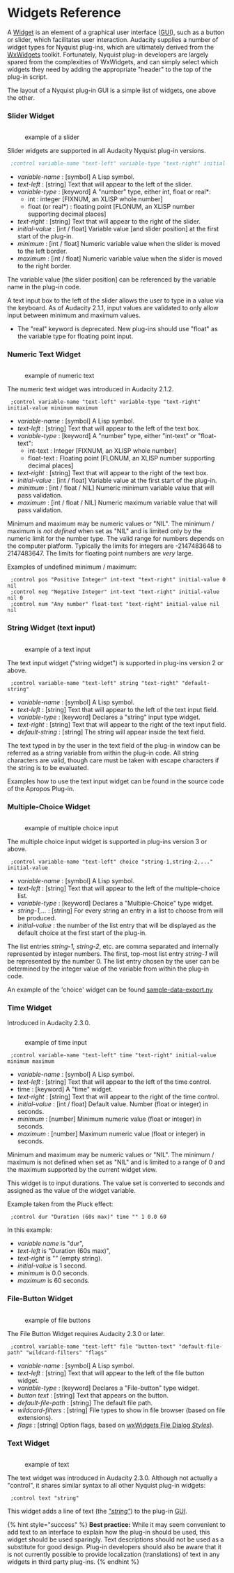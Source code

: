 # Widgets Reference

A [Widget](https://en.wikipedia.org/wiki/Widget\_\(GUI\)) is an element of a graphical user interface ([GUI](https://en.wikipedia.org/wiki/Graphical\_user\_interface)), such as a button or slider, which facilitates user interaction. Audacity supplies a number of widget types for Nyquist plug-ins, which are ultimately derived from the [WxWidgets](https://www.wxwidgets.org/) toolkit. Fortunately, Nyquist plug-in developers are largely spared from the complexities of WxWidgets, and can simply select which widgets they need by adding the appropriate "header" to the top of the plug-in script.

The layout of a Nyquist plug-in GUI is a simple list of widgets, one above the other.

### Slider Widget

<figure><img src="../../../.gitbook/assets/image (6) (2).png" alt=""><figcaption><p>example of a slider</p></figcaption></figure>

Slider widgets are supported in all Audacity Nyquist plug-in versions.

```lisp
 ;control variable-name "text-left" variable-type "text-right" initial-value minimum maximum
```

* _variable-name_ : \[symbol] A Lisp symbol.
* _text-left_ : \[string] Text that will appear to the left of the slider.
* _variable-type_ : \[keyword] A "number" type, either int, float or real\*:
  * int : integer \[FIXNUM, an XLISP whole number]
  * float (or real\*) : floating point \[FLONUM, an XLISP number supporting decimal places]
* _text-right_ : \[string] Text that will appear to the right of the slider.
* _initial-value_ : \[int / float] Variable value \[and slider position] at the first start of the plug-in.
* _minimum_ : \[int / float] Numeric variable value when the slider is moved to the left border.
* _maximum_ : \[int / float] Numeric variable value when the slider is moved to the right border.

The variable value \[the slider position] can be referenced by the variable name in the plug-in code.

A text input box to the left of the slider allows the user to type in a value via the keyboard. As of Audacity 2.1.1, input values are validated to only allow input between minimum and maximum values.

* The "real" keyword is deprecated. New plug-ins should use "float" as the variable type for floating point input.

### Numeric Text Widget

<figure><img src="../../../.gitbook/assets/image (5).png" alt=""><figcaption><p>example of numeric text</p></figcaption></figure>

The numeric text widget was introduced in Audacity 2.1.2.

```
 ;control variable-name "text-left" variable-type "text-right" initial-value minimum maximum
```

* _variable-name_ : \[symbol] A Lisp symbol.
* _text-left_ : \[string] Text that will appear to the left of the text box.
* _variable-type_ : \[keyword] A "number" type, either "int-text" or "float-text":
  * int-text : Integer \[FIXNUM, an XLISP whole number]
  * float-text : Floating point \[FLONUM, an XLISP number supporting decimal places]
* _text-right_ : \[string] Text that will appear to the right of the text box.
* _initial-value_ : \[int / float] Variable value at the first start of the plug-in.
* _minimum_ : \[int / float / NIL] Numeric minimum variable value that will pass validation.
* _maximum_ : \[int / float / NIL] Numeric maximum variable value that will pass validation.

Minimum and maximum may be numeric values or "NIL". The minimum / maximum is _not defined_ when set as "NIL" and is limited only by the numeric limit for the number type. The valid range for numbers depends on the computer platform. Typically the limits for integers are -2147483648 to 2147483647. The limits for floating point numbers are _very_ large.

Examples of undefined minimum / maximum:

```
 ;control pos "Positive Integer" int-text "text-right" initial-value 0 nil
 ;control neg "Negative Integer" int-text "text-right" initial-value nil 0
 ;control num "Any number" float-text "text-right" initial-value nil nil
```

### String Widget (text input)

<figure><img src="../../../.gitbook/assets/image (8).png" alt=""><figcaption><p>example of a text input</p></figcaption></figure>

The text input widget ("string widget") is supported in plug-ins version 2 or above.

```
 ;control variable-name "text-left" string "text-right" "default-string"
```

* _variable-name_ : \[symbol] A Lisp symbol.
* _text-left_ : \[string] Text that will appear to the left of the text input field.
* _variable-type_ : \[keyword] Declares a "string" input type widget.
* _text-right_ : \[string] Text that will appear to the right of the text input field.
* _default-string_ : \[string] The string will appear inside the text field.

The text typed in by the user in the text field of the plug-in window can be referred as a string variable from within the plug-in code. All string characters are valid, though care must be taken with escape characters if the string is to be evaluated.

Examples how to use the text input widget can be found in the source code of the Apropos Plug-in.

### Multiple-Choice Widget

<figure><img src="../../../.gitbook/assets/image (3) (1).png" alt=""><figcaption><p>example of multiple choice input</p></figcaption></figure>

The multiple choice input widget is supported in plug-ins version 3 or above.

```
 ;control variable-name "text-left" choice "string-1,string-2,..." initial-value
```

* _variable-name_ : \[symbol] A Lisp symbol.
* _text-left_ : \[string] Text that will appear to the left of the multiple-choice list.
* _variable-type_ : \[keyword] Declares a "Multiple-Choice" type widget.
* _string-1,..._ : \[string] For every string an entry in a list to choose from will be produced.
* _initial-value_ : the number of the list entry that will be displayed as the default choice at the first start of the plug-in.

The list entries _string-1, string-2_, etc. are comma separated and internally represented by integer numbers. The first, top-most list entry _string-1_ will be represented by the number 0. The list entry chosen by the user can be determined by the integer value of the variable from within the plug-in code.

An example of the 'choice' widget can be found [sample-data-export.ny](https://github.com/audacity/audacity/blob/master/plug-ins/sample-data-export.ny)

### Time Widget

Introduced in Audacity 2.3.0.

<figure><img src="../../../.gitbook/assets/image (10) (1).png" alt=""><figcaption><p>example of time input</p></figcaption></figure>

```
 ;control variable-name "text-left" time "text-right" initial-value minimum maximum
```

* _variable-name_ : \[symbol] A Lisp symbol.
* _text-left_ : \[string] Text that will appear to the left of the time control.
* time : \[keyword] A "time" widget.
* _text-right_ : \[string] Text that will appear to the right of the time control.
* _initial-value_ : \[int / float] Default value. Number (float or integer) in seconds.
* _minimum_ : \[number] Minimum numeric value (float or integer) in seconds.
* _maximum_ : \[number] Maximum numeric value (float or integer) in seconds.

Minimum and maximum may be numeric values or "NIL". The minimum / maximum is not defined when set as "NIL" and is limited to a range of 0 and the maximum supported by the current widget view.

This widget is to input durations. The value set is converted to seconds and assigned as the value of the widget variable.

Example taken from the Pluck effect:

```
 ;control dur "Duration (60s max)" time "" 1 0.0 60
```

In this example:

* _variable name_ is "dur",
* _text-left_ is "Duration (60s max)",
* _text-right_ is "" (empty string).
* _initial-value_ is 1 second.
* _minimum_ is 0.0 seconds.
* _maximum_ is 60 seconds.

### File-Button Widget

<figure><img src="../../../.gitbook/assets/image.png" alt=""><figcaption><p>example of file buttons</p></figcaption></figure>

The File Button Widget requires Audacity 2.3.0 or later.

```
 ;control variable-name "text-left" file "button-text" "default-file-path" "wildcard-filters" "flags"
```

* _variable-name_ : \[symbol] A Lisp symbol.
* _text-left_ : \[string] Text that will appear to the left of the file button widget.
* _variable-type_ : \[keyword] Declares a "File-button" type widget.
* _button text_ : \[string] Text that appears on the button.
* _default-file-path_ : \[string] The default file path.
* _wildcard-filters_ : \[string] File types to show in file browser (based on file extensions).
* _flags_ : \[string] Option flags, based on [wxWidgets File Dialog _Styles_](https://docs.wxwidgets.org/3.1/classwx\_file\_dialog.html)).

### Text Widget

<figure><img src="../../../.gitbook/assets/image (2).png" alt=""><figcaption><p>example of text</p></figcaption></figure>

The text widget was introduced in Audacity 2.3.0. Although not actually a "control", it shares similar syntax to all other Nyquist plug-in widgets:

```
 ;control text "string"
```

This widget adds a line of text (the [_"string"_](https://en.wikipedia.org/wiki/String\_\(computer\_science\))) to the plug-in [GUI](https://en.wikipedia.org/wiki/Graphical\_user\_interface).

{% hint style="success" %}
**Best practice:** While it may seem convenient to add text to an interface to explain how the plug-in should be used, this widget should be used sparingly. Text descriptions should not be used as a substitute for good design. Plug-in developers should also be aware that it is not currently possible to provide localization (translations) of text in any widgets in third party plug-ins.
{% endhint %}
